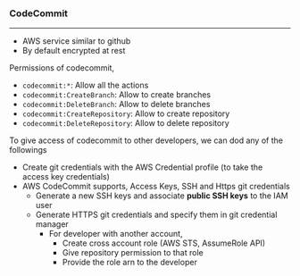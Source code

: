 ### CodeCommit

---

- AWS service similar to github
- By default encrypted at rest

Permissions of codecommit,

- `codecommit:*`: Allow all the actions
- `codecommit:CreateBranch`: Allow to create branches
- `codecommit:DeleteBranch`: Allow to delete branches
- `codecommit:CreateRepository`: Allow to create repository
- `codecommit:DeleteRepository`: Allow to delete repository

To give access of codecommit to other developers, we can dod any of the followings

- Create git credentials with the AWS Credential profile (to take the access key credentials)
- AWS CodeCommit supports, Access Keys, SSH and Https git credentials
  - Generate a new SSH keys and associate **public SSH keys** to the IAM user
  - Generate HTTPS git credentials and specify them in git credential manager
    - For developer with another account,
      - Create cross account role (AWS STS, AssumeRole API)
      - Give repository permission to that role
      - Provide the role arn to the developer
